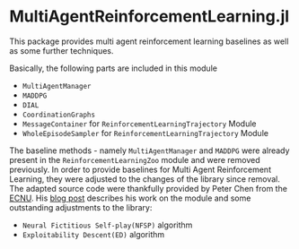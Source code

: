 # MultiAgentReinforcementLearning.jl

This package provides multi agent reinforcement learning baselines as well as some further techniques.

Basically, the following parts are included in this module

- `MultiAgentManager`
- `MADDPG`
- `DIAL`
- `CoordinationGraphs`
- `MessageContainer` for `ReinforcementLearningTrajectory` Module
- `WholeEpisodeSampler` for `ReinforcementLearningTrajectory` Module

The baseline methods - namely `MultiAgentManager` and `MADDPG` were already present in the `ReinforcementLearningZoo` module and were removed previously. In order to provide baselines for Multi Agent Reinforcement Learning, they were adjusted to the changes of the library since removal. The adapted source code were thankfully provided by Peter Chen from the [ECNU](https://english.ecnu.edu.cn/). His [blog post](https://juliareinforcementlearning.org/blog/ospp_report_210370190/) describes his work on the module and some outstanding adjustments to the library:

- `Neural Fictitious Self-play(NFSP)` algorithm
- `Exploitability Descent(ED)` algorithm
